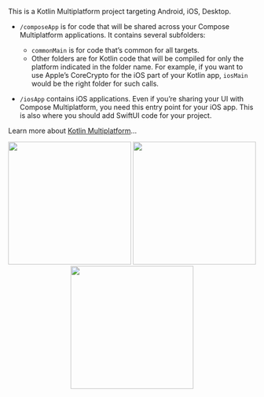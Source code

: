 This is a Kotlin Multiplatform project targeting Android, iOS, Desktop.

* `/composeApp` is for code that will be shared across your Compose Multiplatform applications.
  It contains several subfolders:
  - `commonMain` is for code that’s common for all targets.
  - Other folders are for Kotlin code that will be compiled for only the platform indicated in the folder name.
    For example, if you want to use Apple’s CoreCrypto for the iOS part of your Kotlin app,
    `iosMain` would be the right folder for such calls.

* `/iosApp` contains iOS applications. Even if you’re sharing your UI with Compose Multiplatform, 
  you need this entry point for your iOS app. This is also where you should add SwiftUI code for your project.


Learn more about [Kotlin Multiplatform](https://www.jetbrains.com/help/kotlin-multiplatform-dev/get-started.html)…


<div align="center">
  <img src="https://github.com/ahmedorabi94/ProductsKMP/assets/7644709/8a756d66-3df3-4fb0-954e-ac4c2ea9f1f4" width="250px" /> 
  <img src="https://github.com/ahmedorabi94/ProductsKMP/assets/7644709/26d4d9f5-9539-45c3-9c4e-f89a1d21bde7" width="250px" />  
 <img src="https://github.com/ahmedorabi94/ProductsKMP/assets/7644709/b22302ce-44d3-4ece-9c86-2d1062035d81" width="250px" />  
</div>

